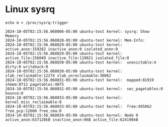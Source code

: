 # Linux sysrq


    echo m > /proc/sysrq-trigger

    2024-10-05T02:15:56.068006-05:00 ubuntu-test kernel: sysrq: Show Memory
    2024-10-05T02:15:56.068028-05:00 ubuntu-test kernel: Mem-Info:
    2024-10-05T02:15:56.068029-05:00 ubuntu-test kernel: active_anon:159282 inactive_anon:0 isolated_anon:0
    2024-10-05T02:15:56.068029-05:00 ubuntu-test kernel:  active_file:156049 inactive_file:119821 isolated_file:0
    2024-10-05T02:15:56.068030-05:00 ubuntu-test kernel:  unevictable:4 dirty:0 writeback:0
    2024-10-05T02:15:56.068030-05:00 ubuntu-test kernel:  slab_reclaimable:12274 slab_unreclaimable:30062
    2024-10-05T02:15:56.068031-05:00 ubuntu-test kernel:  mapped:81919 shmem:8712 pagetables:4875
    2024-10-05T02:15:56.068032-05:00 ubuntu-test kernel:  sec_pagetables:0 bounce:0
    2024-10-05T02:15:56.068033-05:00 ubuntu-test kernel:  kernel_misc_reclaimable:0
    2024-10-05T02:15:56.068033-05:00 ubuntu-test kernel:  free:495862 free_pcp:12660 free_cma:0
    2024-10-05T02:15:56.068034-05:00 ubuntu-test kernel: Node 0 active_anon:637128kB inactive_anon:0kB active_file:624196kB